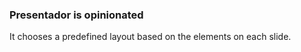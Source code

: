 ### Presentador is opinionated

It chooses a predefined layout based on the elements on each slide.
